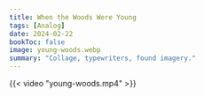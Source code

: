 ```yaml
---
title: When the Woods Were Young
tags: [Analog]
date: 2024-02-22
bookToc: false
image: young-woods.webp
summary: "Collage, typewriters, found imagery."
---
```


{{< video "young-woods.mp4" >}}